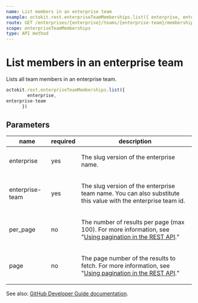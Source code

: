 ```yaml
---
name: List members in an enterprise team
example: octokit.rest.enterpriseTeamMemberships.list({ enterprise, enterprise-team })
route: GET /enterprises/{enterprise}/teams/{enterprise-team}/memberships
scope: enterpriseTeamMemberships
type: API method
---
```


# List members in an enterprise team

Lists all team members in an enterprise team.

```js
octokit.rest.enterpriseTeamMemberships.list({
        enterprise,
enterprise-team
      })
```

## Parameters

<table>
  <thead>
    <tr>
      <th>name</th>
      <th>required</th>
      <th>description</th>
    </tr>
  </thead>
  <tbody>
    <tr><td>enterprise</td><td>yes</td><td>

The slug version of the enterprise name.

</td></tr>
<tr><td>enterprise-team</td><td>yes</td><td>

The slug version of the enterprise team name. You can also substitute this value with the enterprise team id.

</td></tr>
<tr><td>per_page</td><td>no</td><td>

The number of results per page (max 100). For more information, see "[Using pagination in the REST API](https://docs.github.com/rest/using-the-rest-api/using-pagination-in-the-rest-api)."

</td></tr>
<tr><td>page</td><td>no</td><td>

The page number of the results to fetch. For more information, see "[Using pagination in the REST API](https://docs.github.com/rest/using-the-rest-api/using-pagination-in-the-rest-api)."

</td></tr>
  </tbody>
</table>

See also: [GitHub Developer Guide documentation](https://docs.github.com/rest/enterprise-teams/enterprise-team-members#list-members-in-an-enterprise-team).
